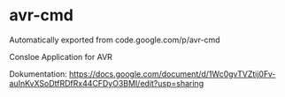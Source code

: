 # avr-cmd
Automatically exported from code.google.com/p/avr-cmd

Consloe Application for AVR

Dokumentation: https://docs.google.com/document/d/1Wc0gvTVZtij0Fv-auInKvXSoDtfRDfRx44CFDyO3BMI/edit?usp=sharing
